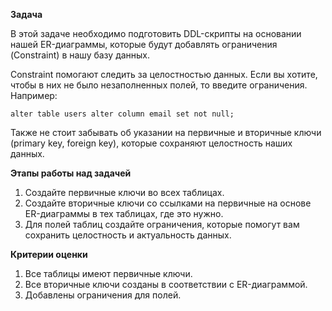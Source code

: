 **Задача**

В этой задаче необходимо подготовить DDL-скрипты на основании нашей ER-диаграммы, которые будут добавлять ограничения (Constraint) в нашу базу данных.


Constraint помогают следить за целостностью данных. Если вы хотите, чтобы в них не было незаполненных полей, то введите ограничения. Например:

`alter table users alter column email set not null;`

Также не стоит забывать об указании на первичные и вторичные ключи (primary key, foreign key), которые сохраняют целостность наших данных.



**Этапы работы над задачей**
1. Создайте первичные ключи во всех таблицах.
2. Создайте вторичные ключи со ссылками на первичные на основе ER-диаграммы в тех таблицах, где это нужно.
3. Для полей таблиц создайте ограничения, которые помогут вам сохранить целостность и актуальность данных.


**Критерии оценки**
1. Все таблицы имеют первичные ключи.
2. Все вторичные ключи созданы в соответствии с ER-диаграммой.
3. Добавлены ограничения для полей.
